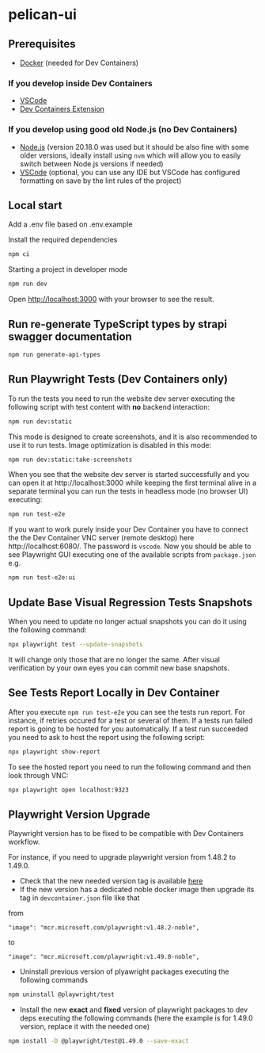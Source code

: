 # pelican-ui

## Prerequisites

- [Docker](https://www.docker.com/get-started/) (needed for Dev Containers)

### If you develop inside Dev Containers
- [VSCode](https://code.visualstudio.com/)
- [Dev Containers Extension](https://marketplace.visualstudio.com/items?itemName=ms-vscode-remote.remote-containers)

### If you develop using good old Node.js (no Dev Containers)

- [Node.js](https://nodejs.org/en) (version 20.18.0 was used but it should be also fine with some older versions, ideally install using `nvm` which will allow you to easily switch between Node.js versions if needed)
- [VSCode](https://code.visualstudio.com/) (optional, you can use any IDE but VSCode has configured formatting on save by the lint rules of the project)

## Local start

Add a .env file based on .env.example

Install the required dependencies

```bash
npm ci
```

Starting a project in developer mode

```bash
npm run dev
```
Open [http://localhost:3000](http://localhost:3000) with your browser to see the result.

## Run re-generate TypeScript types by strapi swagger documentation
```bash
npm run generate-api-types
```


## Run Playwright Tests (Dev Containers only)

To run the tests you need to run the website dev server executing the following script with test content with **no** backend interaction:
```bash
npm run dev:static
```

This mode is designed to create screenshots, and it is also recommended to use it to run tests. Image optimization is disabled in this mode:
```bash
npm run dev:static:take-screenshots
```

When you see that the website dev server is started successfully and you can open it at http://localhost:3000 while keeping the first terminal alive in a separate terminal you can run the tests in headless mode (no browser UI) executing:
```bash
npm run test-e2e
```

If you want to work purely inside your Dev Container you have to connect the the Dev Container VNC server (remote desktop) here http://localhost:6080/. The password is `vscode`. Now you should be able to see Playwright GUI executing one of the available scripts from `package.json` e.g.

```bash
npm run test-e2e:ui
```

## Update Base Visual Regression Tests Snapshots

When you need to update no longer actual snapshots you can do it using the following command:
```bash
npx playwright test --update-snapshots
```

It will change only those that are no longer the same. After visual verification by your own eyes you can commit new base snapshots.

## See Tests Report Locally in Dev Container

After you execute `npm run test-e2e` you can see the tests run report. For instance, if retries occured for a test or several of them. If a tests run failed report is going to be hosted for you automatically. If a test run succeeded you need to ask to host the report using the following script:
```bash
npx playwright show-report
```

To see the hosted report you need to run the following command and then look through VNC:
```bash
npx playwright open localhost:9323
```

## Playwright Version Upgrade

Playwright version has to be fixed to be compatible with Dev Containers workflow.

For instance, if you need to upgrade playwright version from 1.48.2 to 1.49.0.

- Check that the new needed version tag is available [here](https://mcr.microsoft.com/en-us/artifact/mar/playwright/tags)
- If the new version has a dedicated noble docker image then upgrade its tag in `devcontainer.json` file like that

from
```
"image": "mcr.microsoft.com/playwright:v1.48.2-noble",
```
to
```
"image": "mcr.microsoft.com/playwright:v1.49.0-noble",
```
- Uninstall previous version of plyawright packages executing the following commands
```bash
npm uninstall @playwright/test
```
- Install the new **exact** and **fixed** version of playwright packages to dev deps executing the following commands (here the example is for 1.49.0 version, replace it with the needed one)
```bash
npm install -D @playwright/test@1.49.0 --save-exact
```
